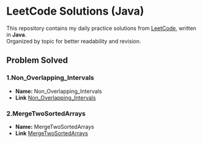 #  LeetCode Solutions (Java)

This repository contains my daily practice solutions from [LeetCode](https://leetcode.com/problemset/), written in **Java**.  
Organized by topic for better readability and revision.

## Problem Solved

### 1.Non_Overlapping_Intervals

- **Name:** Non_Overlapping_Intervals
- **Link** [Non_Overlapping_Intervals](https://leetcode.com/problems/non-overlapping-intervals/)

### 2.MergeTwoSortedArrays

- **Name:** MergeTwoSortedArrays
- **Link** [MergeTwoSortedArrays](https://leetcode.com/problems/merge-sorted-array/)
